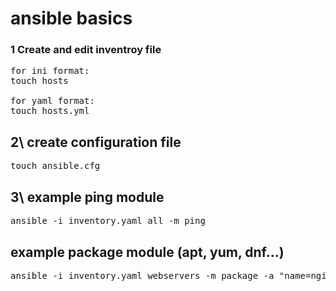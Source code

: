 # ansible basics

### 1 Create and edit inventroy file 
<pre>
for ini format:
touch hosts

for yaml format:
touch hosts.yml
</pre>

## 2\ create configuration file
<pre>
touch ansible.cfg
</pre>

## 3\ example ping module 
<pre>
ansible -i inventory.yaml all -m ping
</pre>

## example package module (apt, yum, dnf...)
<pre>
ansible -i inventory.yaml webservers -m package -a "name=nginx state=present" -b
</pre>
